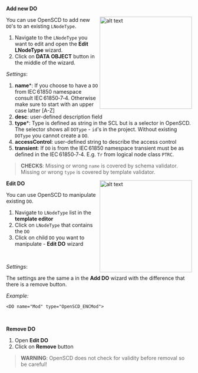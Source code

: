 **Add new DO**

<img align="right" src="https://user-images.githubusercontent.com/66802940/132066144-6efe36e8-544e-487d-9bdf-70829ab878fd.png" alt="alt text" width="250">


You can use OpenSCD to add new `DO`'s to an existing `LNodeType`. 
1. Navigate to the `LNodeType` you want to edit and open the **Edit LNodeType** wizard.
2. Click on **DATA OBJECT** button in the middle of the wizard. 

*Settings*:
1. **name***: If you choose to have a `DO` from IEC&#8239;61850 namespace consult IEC&#8239;61850&#x2011;7&#x2011;4. Otherwise make sure to start with an upper case latter [A-Z]
2. **desc**: user-defined description field
3. **type***: Type is defined as string in the SCL but is a selector in OpenSCD. The selector shows all `DOType` - `id`'s in the project. Without existing `DOType` you cannot create a `DO`. 
4. **accessControl**: user-defined string to describe the access control 
5. **transient**: If `DO` is from the IEC&#8239;61850 namespace transient must be as defined in the IEC&#8239;61850&#x2011;7&#x2011;4. E.g. `Tr` from logical node class `PTRC`.


> **CHECKS**: Missing or wrong `name` is covered by schema validator. Missing or wrong `type` is covered by template validator. 

<img align="right" src="https://user-images.githubusercontent.com/66802940/132067177-deffa835-b2e2-4e1a-9600-29bbad1996a7.png" alt="alt text" width="250">

**Edit DO**

You can use OpenSCD to manipulate existing `DO`. 
1. Navigate to `LNodeType` list in the **template editor**
2. Click on `LNodeType` that contains the `DO`
2. Click on child `DO` you want to manipulate - **Edit DO** wizard

&nbsp;

*Settings*:

The settings are the same a in the **Add DO** wizard with the difference that there is a remove button.

*Example:*
```
<DO name="Mod" type="OpenSCD_ENCMod">
```
&nbsp;

**Remove DO**
1. Open **Edit DO** 
2. Click on **Remove** button

> **WARNING**: OpenSCD does not check for validity before removal so be careful!











